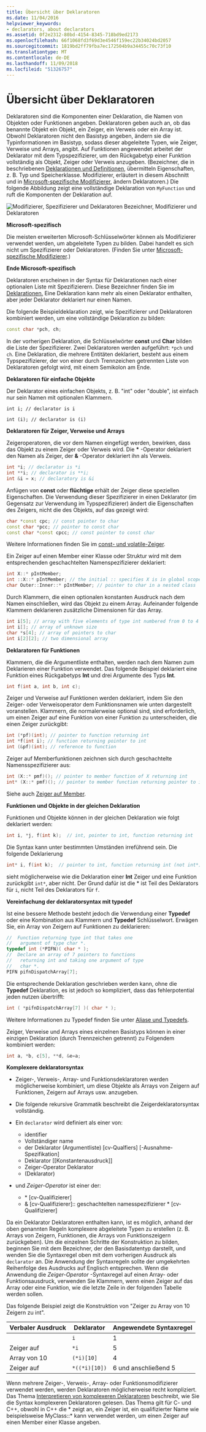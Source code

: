 ```yaml
---
title: Übersicht über Deklaratoren
ms.date: 11/04/2016
helpviewer_keywords:
- declarators, about declarators
ms.assetid: 0f2e2312-80bd-4154-8345-718bd9ed2173
ms.openlocfilehash: 66f1068fd3f69d3e4546f159ec22b34024bd2057
ms.sourcegitcommit: 1819bd2ff79fba7ec172504b9a34455c70c73f10
ms.translationtype: MT
ms.contentlocale: de-DE
ms.lasthandoff: 11/09/2018
ms.locfileid: "51326757"
---
```

# <a name="overview-of-declarators"></a>Übersicht über Deklaratoren

Deklaratoren sind die Komponenten einer Deklaration, die Namen von Objekten oder Funktionen angeben. Deklaratoren geben auch an, ob das benannte Objekt ein Objekt, ein Zeiger, ein Verweis oder ein Array ist.  Obwohl Deklaratoren nicht den Basistyp angeben, ändern sie die Typinformationen im Basistyp, sodass dieser abgeleitete Typen, wie Zeiger, Verweise und Arrays, angibt.  Auf Funktionen angewendet arbeitet der Deklarator mit dem Typspezifizierer, um den Rückgabetyp einer Funktion vollständig als Objekt, Zeiger oder Verweis anzugeben. (Bezeichner, die in beschriebenen [Deklarationen und Definitionen](declarations-and-definitions-cpp.md), übermitteln Eigenschaften, z. B. Typ und Speicherklasse. Modifizierer, erläutert in diesem Abschnitt und in [Microsoft-spezifische Modifizierer](../cpp/microsoft-specific-modifiers.md), ändern Deklaratoren.) Die folgende Abbildung zeigt eine vollständige Deklaration von `MyFunction` und ruft die Komponenten der Deklaration auf.

![Modifizierer, Spezifizierer und Deklaratoren](../cpp/media/vc38qy1.gif "vc38QY1") Bezeichner, Modifizierer und Deklaratoren

**Microsoft-spezifisch**

Die meisten erweiterten Microsoft-Schlüsselwörter können als Modifizierer verwendet werden, um abgeleitete Typen zu bilden. Dabei handelt es sich nicht um Spezifizierer oder Deklaratoren. (Finden Sie unter [Microsoft-spezifische Modifizierer](../cpp/microsoft-specific-modifiers.md).)

**Ende Microsoft-spezifisch**

Deklaratoren erscheinen in der Syntax für Deklarationen nach einer optionalen Liste mit Spezifizierern. Diese Bezeichner finden Sie im [Deklarationen.](declarations-and-definitions-cpp.md) Eine Deklaration kann mehr als einen Deklarator enthalten, aber jeder Deklarator deklariert nur einen Namen.

Die folgende Beispieldeklaration zeigt, wie Spezifizierer und Deklaratoren kombiniert werden, um eine vollständige Deklaration zu bilden:

```cpp
const char *pch, ch;
```

In der vorherigen Deklaration, die Schlüsselwörter **const** und **Char** bilden die Liste der Spezifizierer. Zwei Deklaratoren werden aufgeführt: `*pch` und `ch`.  Eine Deklaration, die mehrere Entitäten deklariert, besteht aus einem Typspezifizierer, der von einer durch Trennzeichen getrennten Liste von Deklaratoren gefolgt wird, mit einem Semikolon am Ende.

**Deklaratoren für einfache Objekte**

Der Deklarator eines einfachen Objekts, z. B. "int" oder "double", ist einfach nur sein Namen mit optionalen Klammern.

`int i; // declarator is i`

`int (i); // declarator is (i)`

**Deklaratoren für Zeiger, Verweise und Arrays**

Zeigeroperatoren, die vor dem Namen eingefügt werden, bewirken, dass das Objekt zu einem Zeiger oder Verweis wird.  Die <strong>\*</strong> -Operator deklariert den Namen als Zeiger, der **&** -Operator deklariert ihn als Verweis.

```cpp
int *i; // declarator is *i
int **i; // declarator is **i;
int &i = x; // declaratory is &i
```

Anfügen von **const** oder **flüchtige** erhält der Zeiger diese speziellen Eigenschaften.  Die Verwendung dieser Spezifizierer in einen Deklarator (im Gegensatz zur Verwendung im Typspezifizierer) ändert die Eigenschaften des Zeigers, nicht die des Objekts, auf das gezeigt wird:

```cpp
char *const cpc; // const pointer to char
const char *pcc; // pointer to const char
const char *const cpcc; // const pointer to const char
```

Weitere Informationen finden Sie im [const- und volatile-Zeiger](../cpp/const-and-volatile-pointers.md).

Ein Zeiger auf einen Member einer Klasse oder Struktur wird mit dem entsprechenden geschachtelten Namenspezifizierer deklariert:

```cpp
int X::* pIntMember;
int ::X::* pIntMember; // the initial :: specifies X is in global scope
char Outer::Inner::* pIntMember; // pointer to char in a nested class
```

Durch Klammern, die einen optionalen konstanten Ausdruck nach dem Namen einschließen, wird das Objekt zu einem Array.  Aufeinander folgende Klammern deklarieren zusätzliche Dimensionen für das Array.

```cpp
int i[5]; // array with five elements of type int numbered from 0 to 4
int i[]; // array of unknown size
char *s[4]; // array of pointers to char
int i[2][2]; // two dimensional array
```

**Deklaratoren für Funktionen**

Klammern, die die Argumentliste enthalten, werden nach dem Namen zum Deklarieren einer Funktion verwendet.  Das folgende Beispiel deklariert eine Funktion eines Rückgabetyps **Int** und drei Argumente des Typs **Int**.

```cpp
int f(int a, int b, int c);
```

Zeiger und Verweise auf Funktionen werden deklariert, indem Sie den Zeiger- oder Verweisoperator dem Funktionsnamen wie unten dargestellt voranstellen.  Klammern, die normalerweise optional sind, sind erforderlich, um einen Zeiger auf eine Funktion von einer Funktion zu unterscheiden, die einen Zeiger zurückgibt:

```cpp
int (*pf)(int); // pointer to function returning int
int *f(int i); // function returning pointer to int
int (&pf)(int); // reference to function
```

Zeiger auf Memberfunktionen zeichnen sich durch geschachtelte Namensspezifizierer aus:

```cpp
int (X::* pmf)(); // pointer to member function of X returning int
int* (X::* pmf)(); // pointer to member function returning pointer to int
```

Siehe auch [Zeiger auf Member](../cpp/pointers-to-members.md).

**Funktionen und Objekte in der gleichen Deklaration**

Funktionen und Objekte können in der gleichen Deklaration wie folgt deklariert werden:

```cpp
int i, *j, f(int k);  // int, pointer to int, function returning int
```

Die Syntax kann unter bestimmten Umständen irreführend sein.  Die folgende Deklarierung

```cpp
int* i, f(int k);  // pointer to int, function returning int (not int*)
```

sieht möglicherweise wie die Deklaration einer **Int** Zeiger und eine Funktion zurückgibt `int*`, aber nicht.  Der Grund dafür ist die \* ist Teil des Deklarators für `i`, nicht Teil des Deklarators für `f`.

**Vereinfachung der deklaratorsyntax mit typedef**

Ist eine bessere Methode besteht jedoch die Verwendung einer **Typedef** oder eine Kombination aus Klammern und **Typedef** Schlüsselwort. Erwägen Sie, ein Array von Zeigern auf Funktionen zu deklarieren:

```cpp
//  Function returning type int that takes one
//   argument of type char *.
typedef int (*PIFN)( char * );
//  Declare an array of 7 pointers to functions
//   returning int and taking one argument of type
//   char *.
PIFN pifnDispatchArray[7];
```

Die entsprechende Deklaration geschrieben werden kann, ohne die **Typedef** Deklaration, es ist jedoch so kompliziert, dass das fehlerpotential jeden nutzen übertrifft:

```cpp
int ( *pifnDispatchArray[7] )( char * );
```

Weitere Informationen zu Typedef finden Sie unter [Aliase und Typedefs](aliases-and-typedefs-cpp.md).

Zeiger, Verweise und Arrays eines einzelnen Basistyps können in einer einzigen Deklaration (durch Trennzeichen getrennt) zu Folgendem kombiniert werden:

```cpp
int a, *b, c[5], **d, &e=a;
```

**Komplexere deklaratorsyntax**

- Zeiger-, Verweis-, Array- und Funktionsdeklaratoren werden möglicherweise kombiniert, um diese Objekte als Arrays von Zeigern auf Funktionen, Zeigern auf Arrays usw. anzugeben.

- Die folgende rekursive Grammatik beschreibt die Zeigerdeklaratorsyntax vollständig.

- Ein `declarator` wird definiert als einer von:

  - identifier
  - Vollständiger name
  - der Deklarator (Argumentliste) [cv-Qualfiers] [-Ausnahme-Spezifikation]
  - Deklarator [[Konstantenausdruck]]
  - Zeiger-Operator Deklarator
  - (Deklarator)

- und *Zeiger-Operator* ist einer der:

  - \* [cv-Qualifizierer]
  - & [cv-Qualifizierer]:: geschachtelten namesspezifizierer \* [cv-Qualifizierer]

Da ein Deklarator Deklaratoren enthalten kann, ist es möglich, anhand der oben genannten Regeln komplexere abgeleitete Typen zu erstellen (z. B. Arrays von Zeigern, Funktionen, die Arrays von Funktionszeigern zurückgeben).  Um die einzelnen Schritte der Konstruktion zu bilden, beginnen Sie mit dem Bezeichner, der den Basisdatentyp darstellt, und wenden Sie die Syntaxregel oben mit dem vorherigen Ausdruck als `declarator` an.  Die Anwendung der Syntaxregeln sollte der umgekehrten Reihenfolge des Ausdrucks auf Englisch entsprechen.  Wenn die Anwendung die *Zeiger-Operator* -Syntaxregel auf einen Array- oder Funktionsausdruck, verwenden Sie Klammern, wenn einen Zeiger auf das Array oder eine Funktion, wie die letzte Zeile in der folgenden Tabelle werden sollen.

Das folgende Beispiel zeigt die Konstruktion von "Zeiger zu Array von 10 Zeigern zu int".

|Verbaler Ausdruck|Deklarator|Angewendete Syntaxregel|
|-----------------------|----------------|-------------------------|
||`i`|1|
|Zeiger auf|`*i`|5|
|Array von 10|`(*i)[10]`|4|
|Zeiger auf|`*((*i)[10])`|6 und anschließend 5|

Wenn mehrere Zeiger-, Verweis-, Array- oder Funktionsmodifizierer verwendet werden, werden Deklaratoren möglicherweise recht kompliziert.  Das Thema [Interpretieren von komplexeren Deklaratoren](../c-language/interpreting-more-complex-declarators.md) beschreibt, wie Sie die Syntax komplexeren Deklaratoren gelesen.  Das Thema gilt für C- und C++, obwohl in C++ die \* zeigt an, ein Zeiger ist, ein qualifizierter Name wie beispielsweise MyClass::\* kann verwendet werden, um einen Zeiger auf einen Member einer Klasse angeben.